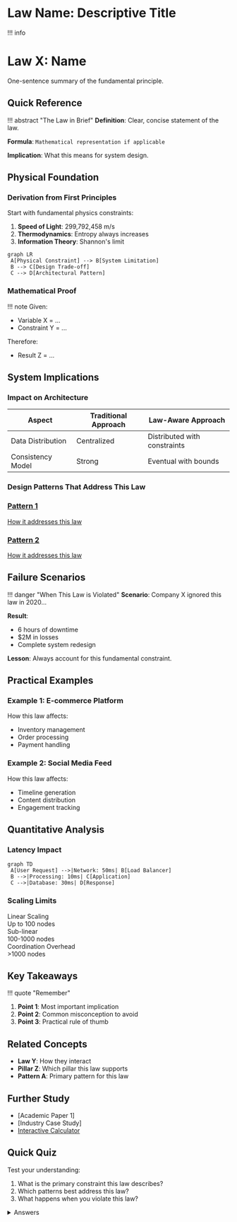 # Law Name: Descriptive Title

!!! info
 <h1 class="hero-title">Law X: Name</h1>
 <p class="hero-subtitle">
 One-sentence summary of the fundamental principle.
 </p>

## Quick Reference

!!! abstract "The Law in Brief"
 **Definition**: Clear, concise statement of the law.

 **Formula**: `Mathematical representation if applicable`

 **Implication**: What this means for system design.

## Physical Foundation

### Derivation from First Principles

Start with fundamental physics constraints:

1. **Speed of Light**: 299,792,458 m/s
2. **Thermodynamics**: Entropy always increases
3. **Information Theory**: Shannon's limit

```mermaid
graph LR
 A[Physical Constraint] --> B[System Limitation]
 B --> C[Design Trade-off]
 C --> D[Architectural Pattern]
```

### Mathematical Proof

!!! note
 Given:
 - Variable X = ...
 - Constraint Y = ...

 Therefore:
 - Result Z = ...

## System Implications

### Impact on Architecture

<table class="responsive-table">
<thead>
 <tr>
 <th>Aspect</th>
 <th>Traditional Approach</th>
 <th>Law-Aware Approach</th>
 </tr>
</thead>
<tbody>
 <tr>
 <td data-label="Aspect">Data Distribution</td>
 <td data-label="Traditional">Centralized</td>
 <td data-label="Law-Aware">Distributed with constraints</td>
 </tr>
 <tr>
 <td data-label="Aspect">Consistency Model</td>
 <td data-label="Traditional">Strong</td>
 <td data-label="Law-Aware">Eventual with bounds</td>
 </tr>
</tbody>
</table>

### Design Patterns That Address This Law

<div class="grid" markdown>
 <a href="../../patterns/pattern-1/" class="pattern-card">
 <h3 class="pattern-card__title">Pattern 1</h3>
 <p class="pattern-card__description">How it addresses this law</p>
 </a>
 <a href="../../patterns/pattern-2/" class="pattern-card">
 <h3 class="pattern-card__title">Pattern 2</h3>
 <p class="pattern-card__description">How it addresses this law</p>
 </a>
</div>

## Failure Scenarios

!!! danger "When This Law is Violated"
 **Scenario**: Company X ignored this law in 2020...

 **Result**: 
 - 6 hours of downtime
 - $2M in losses
 - Complete system redesign

 **Lesson**: Always account for this fundamental constraint.

## Practical Examples

### Example 1: E-commerce Platform

How this law affects:
- Inventory management
- Order processing
- Payment handling

### Example 2: Social Media Feed

How this law affects:
- Timeline generation
- Content distribution
- Engagement tracking

## Quantitative Analysis

### Latency Impact

```mermaid
graph TD
 A[User Request] -->|Network: 50ms| B[Load Balancer]
 B -->|Processing: 10ms| C[Application]
 C -->|Database: 30ms| D[Response]
```

### Scaling Limits

<div class="grid" markdown>
 <div class="card">
 <div class="card__title">Linear Scaling</div>
 Up to 100 nodes
 </div>
 <div class="card">
 <div class="card__title">Sub-linear</div>
 100-1000 nodes
 </div>
 <div class="card">
 <div class="card__title">Coordination Overhead</div>
 >1000 nodes
 </div>
</div>

## Key Takeaways

!!! quote "Remember"
 1. **Point 1**: Most important implication
 2. **Point 2**: Common misconception to avoid
 3. **Point 3**: Practical rule of thumb

## Related Concepts

- **Law Y**: How they interact
- **Pillar Z**: Which pillar this law supports
- **Pattern A**: Primary pattern for this law

## Further Study

- [Academic Paper 1]
- [Industry Case Study]
- [Interactive Calculator](tools/law-x-calculator)

## Quick Quiz

Test your understanding:

1. What is the primary constraint this law describes?
2. Which patterns best address this law?
3. What happens when you violate this law?

<details>
<summary>Answers</summary>

1. Answer 1
2. Answer 2
3. Answer 3

</details>